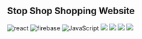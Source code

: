 ## Stop Shop Shopping Website

<img alt="react" src="https://img.shields.io/badge/React-20232A?style=for-the-badge&logo=react&logoColor=61DAFB"> <img alt="firebase" src="https://img.shields.io/badge/firebase-%23039BE5.svg?style=for-the-badge&logo=firebase"> <img alt="JavaScript" src="https://img.shields.io/badge/javascript-%23323330.svg?style=for-the-badge&logo=javascript&logoColor=%23F7DF1E"> <img src="https://img.shields.io/badge/SASS-hotpink.svg?style=for-the-badge&logo=SASS&logoColor=white"> <img src="https://img.shields.io/badge/netlify-%23000000.svg?style=for-the-badge&logo=netlify&logoColor=#00C7B7"> <img src="https://img.shields.io/badge/webstorm-143?style=for-the-badge&logo=webstorm&logoColor=white&color=black"> <img src="https://img.shields.io/badge/redux-%23593d88.svg?style=for-the-badge&logo=redux&logoColor=white">
